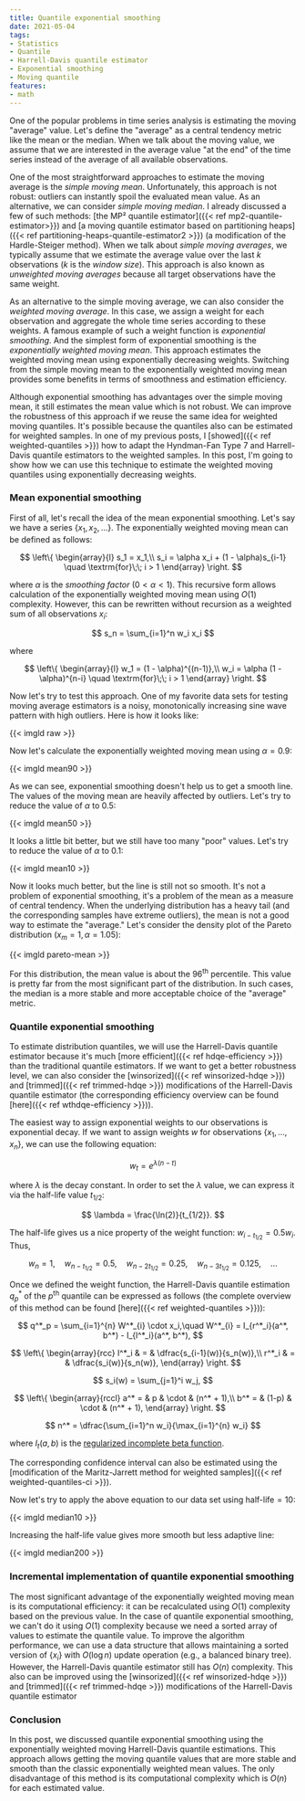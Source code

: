 ```yaml
---
title: Quantile exponential smoothing
date: 2021-05-04
tags:
- Statistics
- Quantile
- Harrell-Davis quantile estimator
- Exponential smoothing
- Moving quantile
features:
- math
---
```


One of the popular problems in time series analysis is estimating the moving "average" value.
Let's define the "average" as a central tendency metric like the mean or the median.
When we talk about the moving value, we assume that we are interested in
  the average value "at the end" of the time series
  instead of the average of all available observations.

One of the most straightforward approaches to estimate the moving average is the *simple moving mean*.
Unfortunately, this approach is not robust: outliers can instantly spoil the evaluated mean value.
As an alternative, we can consider *simple moving median*.
I already discussed a few of such methods:
  [the MP² quantile estimator]({{< ref mp2-quantile-estimator>}}) and
  [a moving quantile estimator based on partitioning heaps]({{< ref partitioning-heaps-quantile-estimator2 >}})
  (a modification of the Hardle-Steiger method).
When we talk about *simple moving averages*, we typically assume
  that we estimate the average value over the last $k$ observations ($k$ is the *window size*).
This approach is also known as *unweighted moving averages* because
  all target observations have the same weight.

As an alternative to the simple moving average, we can also consider the *weighted moving average*.
In this case, we assign a weight for each observation and aggregate the whole time series according to these weights.
A famous example of such a weight function is *exponential smoothing*.
And the simplest form of exponential smoothing is the *exponentially weighted moving mean*.
This approach estimates the weighted moving mean using exponentially decreasing weights.
Switching from the simple moving mean to the exponentially weighted moving mean provides some benefits
  in terms of smoothness and estimation efficiency.

Although exponential smoothing has advantages over the simple moving mean,
  it still estimates the mean value which is not robust.
We can improve the robustness of this approach if we reuse the same idea for weighted moving quantiles.
It's possible because the quantiles also can be estimated for weighted samples.
In one of my previous posts, I [showed]({{< ref weighted-quantiles >}}) how to adapt
  the Hyndman-Fan Type 7 and Harrell-Davis quantile estimators to the weighted samples.
In this post, I'm going to show how we can use this technique to estimate
  the weighted moving quantiles using exponentially decreasing weights.

<!--more-->

### Mean exponential smoothing

First of all, let's recall the idea of the mean exponential smoothing.
Let's say we have a series $\{ x_1, x_2, \ldots \}$.
The exponentially weighted moving mean can be defined as follows:

$$
\left\{
\begin{array}{l}
s_1 = x_1,\\
s_i = \alpha x_i + (1 - \alpha)s_{i-1} \quad \textrm{for}\;\; i > 1
\end{array}
\right.
$$

where $\alpha$ is the *smoothing factor* ($0 < \alpha < 1$).
This recursive form allows calculation of the exponentially weighted moving mean using $O(1)$ complexity.
However, this can be rewritten without recursion as a weighted sum of all observations $x_i$:

$$
s_n = \sum_{i=1}^n w_i x_i
$$

where

$$
\left\{
\begin{array}{l}
w_1 = (1 - \alpha)^{(n-1)},\\
w_i = \alpha (1 - \alpha)^{n-i} \quad \textrm{for}\;\; i > 1
\end{array}
\right.
$$

Now let's try to test this approach.
One of my favorite data sets for testing moving average estimators is
  a noisy, monotonically increasing sine wave pattern with high outliers.
Here is how it looks like:

{{< imgld raw >}}

Now let's calculate the exponentially weighted moving mean using $\alpha = 0.9$:

{{< imgld mean90 >}}

As we can see, exponential smoothing doesn't help us to get a smooth line.
The values of the moving mean are heavily affected by outliers.
Let's try to reduce the value of $\alpha$ to $0.5$:

{{< imgld mean50 >}}

It looks a little bit better, but we still have too many "poor" values.
Let's try to reduce the value of $\alpha$ to $0.1$:

{{< imgld mean10 >}}

Now it looks much better, but the line is still not so smooth.
It's not a problem of exponential smoothing, it's a problem of the mean as a measure of central tendency.
When the underlying distribution has a heavy tail (and the corresponding samples have extreme outliers),
  the mean is not a good way to estimate the "average."
Let's consider the density plot of the Pareto distribution ($x_m = 1, \alpha = 1.05$):

{{< imgld pareto-mean >}}

For this distribution, the mean value is about the $96^\textrm{th}$ percentile.
This value is pretty far from the most significant part of the distribution.
In such cases, the median is a more stable and more acceptable choice of the "average" metric.

### Quantile exponential smoothing

To estimate distribution quantiles, we will use the Harrell-Davis quantile estimator
  because it's much [more efficient]({{< ref hdqe-efficiency >}}) than the traditional quantile estimators.
If we want to get a better robustness level, we can also consider
  the [winsorized]({{< ref winsorized-hdqe >}}) and [trimmed]({{< ref trimmed-hdqe >}}) modifications
  of the Harrell-Davis quantile estimator
  (the corresponding efficiency overview can be found [here]({{< ref wthdqe-efficiency >}})).

The easiest way to assign exponential weights to our observations is exponential decay.
If we want to assign weights $w$ for observations $\{ x_1, \ldots, x_n \}$,
  we can use the following equation:

$$
w_t = e^{\lambda (n-t)}
$$

where $\lambda$ is the decay constant.
In order to set the $\lambda$ value, we can express it via the half-life value $t_{1/2}$:

$$
\lambda = \frac{\ln(2)}{t_{1/2}}.
$$

The half-life gives us a nice property of the weight function: $w_{i-t_{1/2}} = 0.5 w_i$.
Thus,

$$
w_n = 1, \quad
w_{n-t_{1/2}} = 0.5, \quad
w_{n-2t_{1/2}} = 0.25, \quad
w_{n-3t_{1/2}} = 0.125, \quad
\ldots
$$

Once we defined the weight function, the Harrell-Davis quantile estimation $q^*_p$ of the $p^\textrm{th}$ quantile
  can be expressed as follows (the complete overview of this method can be found [here]({{< ref weighted-quantiles >}})):

$$
q^*_p = \sum_{i=1}^{n} W^*_{i} \cdot x_i,\quad
W^*_{i} = I_{r^*_i}(a^*, b^*) - I_{l^*_i}(a^*, b^*),
$$

$$
\left\{
\begin{array}{rcc}
l^*_i & = & \dfrac{s_{i-1}(w)}{s_n(w)},\\
r^*_i & = & \dfrac{s_i(w)}{s_n(w)},
\end{array}
\right.
$$

$$
s_i(w) = \sum_{j=1}^i w_j,
$$

$$
\left\{
\begin{array}{rccl}
a^* = & p     & \cdot & (n^* + 1),\\
b^* = & (1-p) & \cdot & (n^* + 1),
\end{array}
\right.
$$

$$
n^* = \dfrac{\sum_{i=1}^n w_i}{\max_{i=1}^{n} w_i}
$$

where $I_t(a, b)$ is the [regularized incomplete beta function](https://en.wikipedia.org/wiki/Beta_function#Incomplete_beta_function).

The corresponding confidence interval can also be estimated using the
  [modification of the Maritz-Jarrett method for weighted samples]({{< ref weighted-quantiles-ci >}}).

Now let's try to apply the above equation to our data set using $\textrm{half-life} = 10$:

{{< imgld median10 >}}

Increasing the half-life value gives more smooth but less adaptive line:

{{< imgld median200 >}}

### Incremental implementation of quantile exponential smoothing

The most significant advantage of the exponentially weighted moving mean is its computational efficiency:
  it can be recalculated using $O(1)$ complexity based on the previous value.
In the case of quantile exponential smoothing, we can't do it using $O(1)$ complexity because we need
  a sorted array of values to estimate the quantile value.
To improve the algorithm performance, we can use a data structure that allows maintaining a sorted version of $\{ x_i \}$
  with $O(\log n)$ update operation (e.g., a balanced binary tree).
However, the Harrell-Davis quantile estimator still has $O(n)$ complexity.
This also can be improved using
  the [winsorized]({{< ref winsorized-hdqe >}}) and [trimmed]({{< ref trimmed-hdqe >}}) modifications
  of the Harrell-Davis quantile estimator

### Conclusion

In this post, we discussed quantile exponential smoothing using
  the exponentially weighted moving Harrell-Davis quantile estimations.
This approach allows getting the moving quantile values that are more stable and smooth than
  the classic exponentially weighted mean values.
The only disadvantage of this method is its computational complexity which is $O(n)$ for each estimated value.